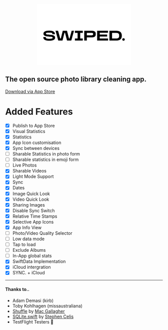 <center><picture>
  <source media="(prefers-color-scheme: dark)" srcset="swiped./swippy.png">
  <img src="swiped./swippy_dark.png" width="300">
</picture></center>

## The open source photo library cleaning app.
[Download via App Store](https://swiped.pics/download)

# Added Features
- [x] Publish to App Store
- [x] Visual Statistics
- [x] Statistics
- [x] App Icon customisation
- [x] Sync between devices
- [ ] Sharable Statistics in photo form
- [ ] Sharable statistics in emoji form
- [ ] Live Photos
- [x] Sharable Videos
- [x] Light Mode Support
- [x] Sync
- [x] Dates
- [x] Image Quick Look
- [x] Video Quick Look
- [x] Sharing Images
- [x] Disable Sync Switch
- [x] Relative Time Stamps
- [x] Selective App Icons
- [x] App Info View
- [ ] Photo/Video Quality Selector
- [ ] Low data mode
- [ ] Tap to load
- [ ] Exclude Albums
- [ ] In-App global stats
- [x] SwiftData Implementation
- [x] iCloud intergration
- [x] SYNC. + iCloud
---
#### Thanks to..
- Adam Demasi (kirb)
- Toby Kohlhagen (missaustraliana)
- [Shuffle](https://github.com/mac-gallagher/Shuffle) by [Mac Gallagher](https://github.com/mac-gallagher)
- [SQLite.swift](https://github.com/stephencelis/SQLite.swift) by [Stephen Celis](https://github.com/stephencelis)
- TestFlight Testers 💞